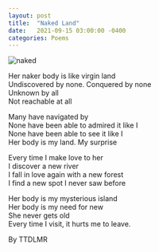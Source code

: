 ```yaml
---
layout: post
title:  "Naked Land"
date:   2021-09-15 03:00:00 -0400
categories: Poems
---
```


![naked](https://images.saatchiart.com/saatchi/1349749/art/7799934/6867897-APDRSUQS-7.jpg)<br>

Her naker body is like virgin land <br>
Undiscovered by none. Conquered by none<br>
Unknown by all <br> 
Not reachable at all<br>

Many have navigated by<br>
None have been able to admired it like I<br>
None have been able to see it like I<br>
Her body is my land. My surprise<br>

Every time I make love to her<br>
I discover a new river<br>
I fall in love again with a new forest<br>
I find a new spot I never saw before<br>

Her body is my mysterious island<br>
Her body is my need for new<br>
She never gets old<br>
Every time I visit, it hurts me to leave.<br>

By TTDLMR
